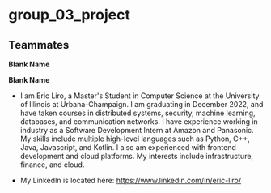 # group_03_project

## Teammates

**Blank Name**

**Blank Name**
- I am Eric Liro, a Master's Student in Computer Science at the University of Illinois at Urbana-Champaign. I am graduating in December 2022, and have taken courses in distributed systems, security, machine learning, databases, and communication networks. I have experience working in industry as a Software Development Intern at Amazon and Panasonic. My skills include multiple high-level languages such as Python, C++, Java, Javascript, and Kotlin. I also am experienced with frontend development and cloud platforms. My interests include infrastructure, finance, and cloud.

- My LinkedIn is located here: https://www.linkedin.com/in/eric-liro/